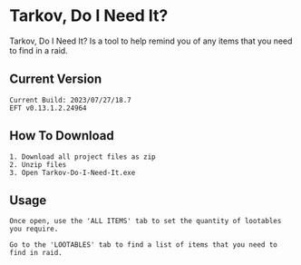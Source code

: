 # Tarkov, Do I Need It?
Tarkov, Do I Need It? Is a tool to help remind you of any items that you need to find in a raid.

## Current Version

	Current Build: 2023/07/27/18.7
	EFT v0.13.1.2.24964

## How To Download

    1. Download all project files as zip
    2. Unzip files
    3. Open Tarkov-Do-I-Need-It.exe

## Usage

    Once open, use the 'ALL ITEMS' tab to set the quantity of lootables you require.
    
    Go to the 'LOOTABLES' tab to find a list of items that you need to find in raid.
